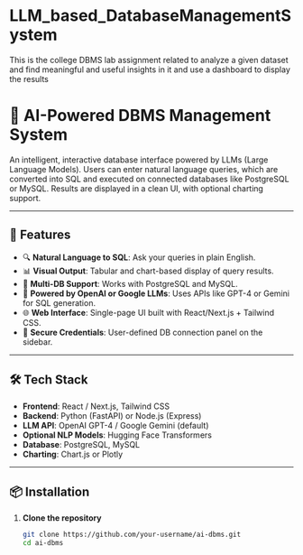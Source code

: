 # LLM_based_DatabaseManagementSystem
This is the college DBMS lab assignment related to analyze a given dataset and find meaningful and useful insights in it and use a dashboard to display the results 

# 🧠 AI-Powered DBMS Management System

An intelligent, interactive database interface powered by LLMs (Large Language Models). Users can enter natural language queries, which are converted into SQL and executed on connected databases like PostgreSQL or MySQL. Results are displayed in a clean UI, with optional charting support.

---

## 🚀 Features

- 🔍 **Natural Language to SQL**: Ask your queries in plain English.
- 📊 **Visual Output**: Tabular and chart-based display of query results.
- 💾 **Multi-DB Support**: Works with PostgreSQL and MySQL.
- 🧠 **Powered by OpenAI or Google LLMs**: Uses APIs like GPT-4 or Gemini for SQL generation.
- 🌐 **Web Interface**: Single-page UI built with React/Next.js + Tailwind CSS.
- 🔐 **Secure Credentials**: User-defined DB connection panel on the sidebar.

---

## 🛠️ Tech Stack

- **Frontend**: React / Next.js, Tailwind CSS
- **Backend**: Python (FastAPI) or Node.js (Express)
- **LLM API**: OpenAI GPT-4 / Google Gemini (default)
- **Optional NLP Models**: Hugging Face Transformers
- **Database**: PostgreSQL, MySQL
- **Charting**: Chart.js or Plotly

---

## 📦 Installation

1. **Clone the repository**
   ```bash
   git clone https://github.com/your-username/ai-dbms.git
   cd ai-dbms
